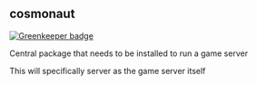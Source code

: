 cosmonaut
---------

[![Greenkeeper badge](https://badges.greenkeeper.io/kiernanmcgowan/cosmonaut.svg)](https://greenkeeper.io/)

Central package that needs to be installed to run a game server

This will specifically server as the game server itself